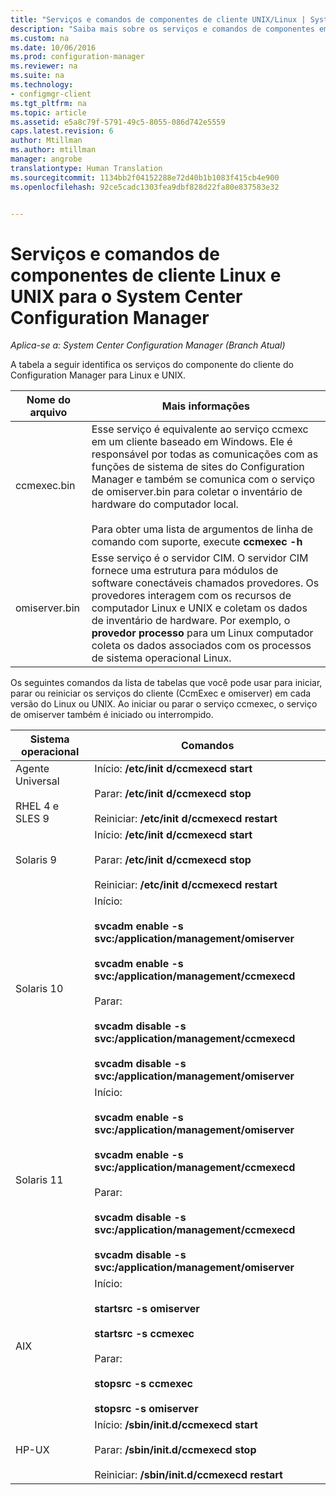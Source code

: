 ```yaml
---
title: "Serviços e comandos de componentes de cliente UNIX/Linux | System Center Configuration Manager"
description: "Saiba mais sobre os serviços e comandos de componentes em clientes Linux e UNIX no System Center Configuration Manager."
ms.custom: na
ms.date: 10/06/2016
ms.prod: configuration-manager
ms.reviewer: na
ms.suite: na
ms.technology:
- configmgr-client
ms.tgt_pltfrm: na
ms.topic: article
ms.assetid: e5a8c79f-5791-49c5-8055-086d742e5559
caps.latest.revision: 6
author: Mtillman
ms.author: mtillman
manager: angrobe
translationtype: Human Translation
ms.sourcegitcommit: 1134bb2f04152288e72d40b1b1083f415cb4e900
ms.openlocfilehash: 92ce5cadc1303fea9dbf828d22fa80e837583e32


---
```

# <a name="linux-and-unix-clients-component-services-and-commands-for-system-center-configuration-manager"></a>Serviços e comandos de componentes de cliente Linux e UNIX para o System Center Configuration Manager

*Aplica-se a: System Center Configuration Manager (Branch Atual)*


 A tabela a seguir identifica os serviços do componente do cliente do Configuration Manager para Linux e UNIX.  

|Nome do arquivo|Mais informações|  
|---------------|----------------------|  
|ccmexec.bin|Esse serviço é equivalente ao serviço ccmexc em um cliente baseado em Windows. Ele é responsável por todas as comunicações com as funções de sistema de sites do Configuration Manager e também se comunica com o serviço de omiserver.bin para coletar o inventário de hardware do computador local.<br /><br /> Para obter uma lista de argumentos de linha de comando com suporte, execute **ccmexec -h**|  
|omiserver.bin|Esse serviço é o servidor CIM. O servidor CIM fornece uma estrutura para módulos de software conectáveis chamados provedores. Os provedores interagem com os recursos de computador Linux e UNIX e coletam os dados de inventário de hardware. Por exemplo, o **provedor processo** para um Linux computador coleta os dados associados com os processos de sistema operacional Linux.|  

 Os seguintes comandos da lista de tabelas que você pode usar para iniciar, parar ou reiniciar os serviços do cliente (CcmExec e omiserver) em cada versão do Linux ou UNIX. Ao iniciar ou parar o serviço ccmexec, o serviço de omiserver também é iniciado ou interrompido.  

|Sistema operacional|Comandos|  
|----------------------|--------------|  
|Agente Universal<br /><br /> RHEL 4 e SLES 9|Início: **/etc/init d/ccmexecd start**<br /><br /> Parar: **/etc/init d/ccmexecd stop**<br /><br /> Reiniciar: **/etc/init d/ccmexecd restart**|  
|Solaris 9|Início: **/etc/init d/ccmexecd start**<br /><br /> Parar: **/etc/init d/ccmexecd stop**<br /><br /> Reiniciar: **/etc/init d/ccmexecd restart**|  
|Solaris 10|Início:<br /><br /> **svcadm enable -s svc:/application/management/omiserver**<br /><br /> **svcadm enable -s svc:/application/management/ccmexecd**<br /><br /> Parar:<br /><br /> **svcadm disable -s svc:/application/management/ccmexecd**<br /><br /> **svcadm disable -s svc:/application/management/omiserver**|  
|Solaris 11|Início:<br /><br /> **svcadm enable -s svc:/application/management/omiserver**<br /><br /> **svcadm enable -s svc:/application/management/ccmexecd**<br /><br /> Parar:<br /><br /> **svcadm disable -s svc:/application/management/ccmexecd**<br /><br /> **svcadm disable -s svc:/application/management/omiserver**|  
|AIX|Início:<br /><br /> **startsrc -s omiserver**<br /><br /> **startsrc -s ccmexec**<br /><br /> Parar:<br /><br /> **stopsrc -s ccmexec**<br /><br /> **stopsrc -s omiserver**|  
|HP-UX|Início: **/sbin/init.d/ccmexecd start**<br /><br /> Parar: **/sbin/init.d/ccmexecd stop**<br /><br /> Reiniciar: **/sbin/init.d/ccmexecd restart**|  



<!--HONumber=Nov16_HO1-->


